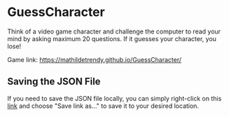 # GuessCharacter
Think of a video game character and challenge the computer
to read your mind by asking maximum 20 questions. If it guesses
your character, you lose!

Game link: https://mathildetrendy.github.io/GuessCharacter/

## Saving the JSON File
If you need to save the JSON file locally, you can simply right-click on this [link](tree.json) and choose "Save link as..." to save it to your desired location.
